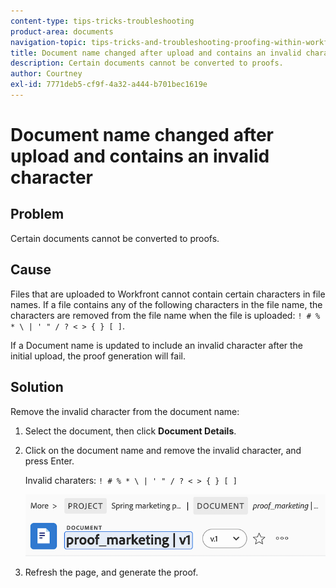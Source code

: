 ```yaml
---
content-type: tips-tricks-troubleshooting
product-area: documents
navigation-topic: tips-tricks-and-troubleshooting-proofing-within-workfront
title: Document name changed after upload and contains an invalid character
description: Certain documents cannot be converted to proofs.
author: Courtney
exl-id: 7771deb5-cf9f-4a32-a444-b701bec1619e
---
```

# Document name changed after upload and contains an invalid character

## Problem

Certain documents cannot be converted to proofs.

## Cause

Files that are uploaded to Workfront cannot contain certain characters in file names. If a file contains any of the following characters in the file name, the characters are removed from the file name when the file is uploaded: `! # % * \ | ' " / ? < > { } [ ]`.

If a Document name is updated to include an invalid character after the initial upload, the proof generation will fail. 

## Solution

Remove the invalid character from the document name:

1. Select the document, then click **Document Details**.
1. Click on the document name and remove the invalid character, and press Enter.
    
    Invalid charaters: `! # % * \ | ' " / ? < > { } [ ]`

    ![Document name](assets/doc-name.png)

1. Refresh the page, and generate the proof.
